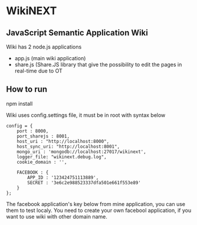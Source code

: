 WikiNEXT
========

## JavaScript Semantic Application Wiki

Wiki has 2 node.js applications
- app.js (main wiki application)
- share.js (Share.JS library that give the possibility to edit the pages in real-time due to OT 

## How to run

npm install 

Wiki uses config.settings file, it must be in root with syntax below
<pre><code>config = {
    port : 8000,
    port_sharejs : 8001,
    host_uri : "http://localhost:8000",
    host_sync_uri: "http://localhost:8001",
    mongo_uri : 'mongodb://localhost:27017/wikinext',
    logger_file: "wikinext.debug.log",
    cookie_domain : '',

    FACEBOOK : {
        APP_ID : '123424751113889',
        SECRET : '3e6c2e988523337dfa501e661f553e89'
    }
};
</code></pre>

The facebook application's key below from mine application, you can use them to test localy. 
You need to create your own facebool application, if you want to use wiki with other domain name.
